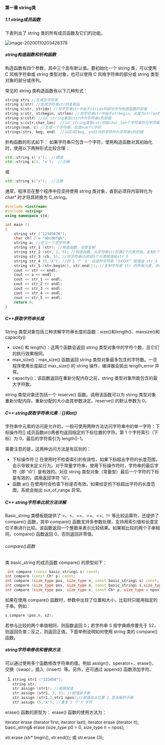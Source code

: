 

#### 第一章 string类

##### 1.1 string成员函数

 下表列出了 string 类的所有成员函数及它们的功能。 

![image-20200110203428378](C:\Users\asus\AppData\Roaming\Typora\typora-user-images\image-20200110203428378.png)

#####   string构造函数和析构函数

构造函数有四个参数，其中三个具有默认值。要初始化一个 string 类，可以使用 C 风格字符串或 string 类型对象，也可以使用 C 风格字符串的部分或 string 类型对象的部分或序列。

常见的 string 类构造函数有以下几种形式：

```c++
string strs //生成空字符串
string s(str) //生成字符串str的复制品
string s(str, stridx) //将字符串str中始于stridx的部分作为构造函数的初值
string s(str, strbegin, strlen) //将字符串str中始于strbegin、长度为strlen的部分作为字符串初值
string s(cstr) //以C_string类型cstr作为字符串s的初值
string s(cstr,char_len)  //以C_string类型cstr的前char_len个字符串作为字符串s的初值
strings(num, c) //生成一个字符串，包含num个c字符
strings(strs, beg, end)  //以区间[beg, end]内的字符作为字符串s的初值
```

析构函数的形式如下：
如果字符串只包含一个字符，使用构造函数对其初始化时，使用以下两种形式比较合理：

```c++
std::string s('x');  //错误
std::string s(1, 'x');  //正确
```

或

```c++
std::string s("x");  //正确
```


通常，程序员在整个程序中应坚持使用 string 类对象，直到必须将内容转化为 char* 时才将其转换为 C_string。

```c++
#include <iostream>
#include <string>
using namespace std;

int main ()
{
    string str ("12345678");
    char ch[ ] = "abcdefgh";
    string a; //定义一个空字符串
    string str_1 (str); //构造函数，全部复制
    string str_2 (str, 2, 5); //构造函数，从字符串str的第2个元素开始，复制5个元素，赋值给str_2
    string str_3 (ch, 5); //将字符串ch的前5个元素赋值给str_3
    string str_4 (5,'X'); //将 5 个 'X' 组成的字符串 "XXXXX" 赋值给 str_4
    string str_5 (str.begin(), str.end()); //复制字符串 str 的所有元素，并赋值给 str_5
    cout << str << endl;
    cout << a << endl ;
    cout << str_1 << endl;
    cout << str_2 << endl;
    cout << str_3 << endl;
    cout << str_4 << endl;
    cout << str_5 << endl;
    return 0;
}
```

##### C++获取字符串长度

String 类型对象包括三种求解字符串长度的函数：size()和length()、maxsize()和 capacity()

- size() 和 length()：这两个函数会返回 string 类型对象中的字符个数，且它们的执行效果相同。
- max_size()：max_size() 函数返回 string 类型对象最多包含的字符数。一旦程序使用长度超过 max_size() 的 string 操作，编译器会拋出 length_error 异常。
- capacity()：该函数返回在重新分配内存之前，string 类型对象所能包含的最大字符数。


string 类型对象还包括一个 reserve() 函数。调用该函数可以为 string 类型对象重新分配内存。重新分配的大小由其参数决定。reserve() 的默认参数为 0。



##### C++ string获取字符串元素：[]和at()

字符串中元素的访问是允许的，一般可使用两种方法访问字符串中的单一字符：下标操作符[] 成员函数at()两者均返回指定的下标位置的字符。第 1 个字符索引（下标）为 0，最后的字符索引为 length()-1。

需要注意的是，这两种访问方法是有区别的：

- 下标操作符 [] 在使用时不检查索引的有效性，如果下标超出字符的长度范围，会示导致未定义行为。对于常量字符串，使用下标操作符时，字符串的最后字符（即 '\0'）是有效的。对应 string 类型对象（常量型）最后一个字符的下标是有效的，调用返回字符 '\0'。
- 函数 at() 在使用时会检查下标是否有效。如果给定的下标超出字符的长度范围，系统会抛出 out_of_range 异常。



##### C++ string字符串比较方法详解

 Basic_string 类模板既提供了 >、<、==、>=、<=、!= 等比较运算符，还提供了 compare() 函数，其中 compare() 函数支持多参数处理，支持用索引值和长度定位子串进行比较。该函数返回一个整数来表示比较结果。如果相比较的两个子串相同，compare() 函数返回 0，否则返回非零值。 

###### compare()函数

类 basic_string 的成员函数 compare() 的原型如下：

```c++
 int compare (const basic_string& s) const;
int compare (const Ch* p) const;
int compare (size_type pos, size_type n, const basic_string& s) const;
int compare (size_type pos, size_type n, const basic_string& s,size_type pos2, size_type n2) const;
int compare (size_type pos, size_type n, const Ch* p, size_type = npos) const; 
```

如果在使用 compare() 函数时，参数中出现了位置和大小，比较时只能用指定的子串。例如：

```c++
s.compare {pos,n, s2);
```

若参与比较的两个串值相同，则函数返回 0；若字符串 S 按字典顺序要先于 S2，则返回负值；反之，则返回正值。下面举例说明如何使用 string 类的 compare() 函数。

##### string字符串修改和替换方法

 可以通过使用多个函数修改字符串的值。例如 assign()，operator=，erase()，交换（swap），插入（insert）等。另外，还可通过 append() 函数添加字符。 

1. ```c++
   string str1 ("123456");
   string str;
   str.assign (str1); //直接赋值
   str.assign (str1, 3, 3); //赋值给子串
   str.assign (str1,2,str1.npos);//赋值给从位置 2 至末尾的子串
   str.assign (5,'X'); //重复 5 个'X'字符
   ```

erase() 函数的原型为：
erase() 函数的使用方法为：

 iterator erase (iterator first, iterator last);
iterator erase (iterator it);
basic_string& erase (size_type p0 = 0, size_type n = npos); 

str.erase (str* begin(), str.end());
或 str.erase (3);